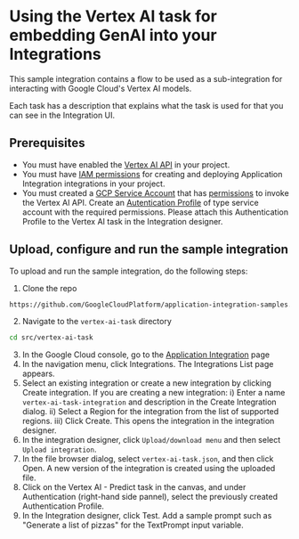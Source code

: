 # Using the Vertex AI task for embedding GenAI into your Integrations

This sample integration contains a flow to be used as a sub-integration for interacting with Google Cloud's Vertex AI models.

Each task has a description that explains what the task is used for that you can see in the Integration UI.

## Prerequisites

- You must have enabled the [Vertex AI API](https://cloud.google.com/vertex-ai/docs/start/cloud-environment) in your project.
- You must have [IAM permissions](https://cloud.google.com/application-integration/docs/predefined-iam-roles-permissions) for creating and deploying Application Integration integrations in your project.
- You must created a [GCP Service Account](https://cloud.google.com/iam/docs/service-accounts-create) that has [permissions](https://cloud.google.com/vertex-ai/docs/general/access-control) to invoke the Vertex AI API. Create an [Autentication Profile](https://cloud.google.com/application-integration/docs/configure-authentication-profiles#service-account) of type service account with the required permissions. Please attach this Authentication Profile to the Vertex AI task in the Integration designer.

## Upload, configure and run the sample integration

To upload and run the sample integration, do the following steps:

1. Clone the repo

```sh
https://github.com/GoogleCloudPlatform/application-integration-samples.git
```

2. Navigate to the `vertex-ai-task` directory

```sh
cd src/vertex-ai-task
```

3. In the Google Cloud console, go to the [Application Integration](https://console.cloud.google.com/integrations?_ga=2.161317246.2144651509.1683660420-1351281240.1683660420) page
4. In the navigation menu, click Integrations. The Integrations List page appears.
5. Select an existing integration or create a new integration by clicking Create integration.
   If you are creating a new integration:
   i) Enter a name `vertex-ai-task-integration` and description in the Create Integration dialog.
   ii) Select a Region for the integration from the list of supported regions.
   iii) Click Create.
   This opens the integration in the integration designer.
6. In the integration designer, click `Upload/download menu` and then select `Upload integration`.
7. In the file browser dialog, select `vertex-ai-task.json`, and then click Open. A new version of the integration is created using the uploaded file.
8. Click on the Vertex AI - Predict task in the canvas, and under Authentication (right-hand side pannel), select the previously created Authentication Profile.
9. In the Integration designer, click Test. Add a sample prompt such as "Generate a list of pizzas" for the TextPrompt input variable.
